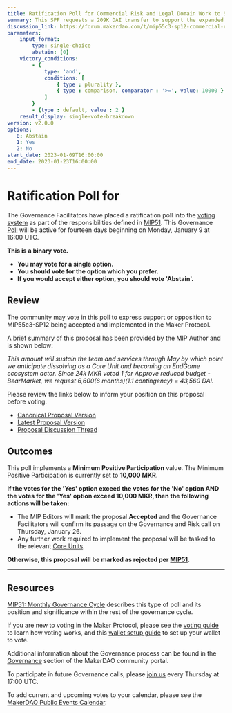 ```yaml
---
title: Ratification Poll for Commercial Risk and Legal Domain Work to Support SF-001 Expanded Mandate Related to RWAs (MIP55c3-SP12) - January 9, 2023
summary: This SPF requests a 209K DAI transfer to support the expanded SF-001 mandate regarding RWAs.
discussion_link: https://forum.makerdao.com/t/mip55c3-sp12-commercial-risk-and-legal-domain-work-to-support-sf-001-expanded-mandate-related-to-rwas/18943
parameters:
    input_format:
        type: single-choice
        abstain: [0]
    victory_conditions:
        - {
            type: 'and',
            conditions: [
                { type : plurality },
                { type : comparison, comparator : '>=', value: 10000 }
            ]
        }
        - {type : default, value : 2 }
    result_display: single-vote-breakdown
version: v2.0.0
options:
   0: Abstain
   1: Yes
   2: No
start_date: 2023-01-09T16:00:00
end_date: 2023-01-23T16:00:00
---
```

# Ratification Poll for

The Governance Facilitators have placed a ratification poll into the [voting system](https://vote.makerdao.com/polling) as part of the responsibilities defined in [MIP51](https://mips.makerdao.com/mips/details/MIP51). This Governance [Poll](https://community-development.makerdao.com/en/learn/governance/on-chain-gov) will be active for fourteen days beginning on Monday, January 9 at 16:00 UTC.

**This is a binary vote.**
- **You may vote for a single option.**
- **You should vote for the option which you prefer.**
- **If you would accept either option, you should vote 'Abstain'.**

## Review

The community may vote in this poll to express support or opposition to MIP55c3-SP12 being accepted and implemented in the Maker Protocol.

A brief summary of this proposal has been provided by the MIP Author and is shown below:

*This amount will sustain the team and services through May by which point we anticipate dissolving as a Core Unit and becoming an EndGame ecosystem actor. Since 24k MKR voted 1 for Approve reduced budget - BearMarket, we request 6,600(6 months)(1.1 contingency) = 43,560 DAI.*

Please review the links below to inform your position on this proposal before voting.
* [Canonical Proposal Version](https://github.com/makerdao/mips/blob/37404e44710af28d79628cec9c088bf79804ad63/MIP55/MIP55c3-Subproposals/MIP55c3-SP12.md)
* [Latest Proposal Version](https://mips.makerdao.com/mips/details/MIP55c3SP12)
* [Proposal Discussion Thread](https://forum.makerdao.com/t/mip55c3-sp12-commercial-risk-and-legal-domain-work-to-support-sf-001-expanded-mandate-related-to-rwas/18943)

## Outcomes

This poll implements a **Minimum Positive Participation** value. The Minimum Positive Participation is currently set to **10,000 MKR**.

**If the votes for the 'Yes' option exceed the votes for the 'No' option AND the votes for the 'Yes' option exceed 10,000 MKR, then the following actions will be taken:**
* The MIP Editors will mark the proposal **Accepted** and the Governance Facilitators will confirm its passage on the Governance and Risk call on Thursday, January 26.
* Any further work required to implement the proposal will be tasked to the relevant [Core Units](https://mips.makerdao.com/mips/details/MIP38#mip38c2-core-unit-state).

**Otherwise, this proposal will be marked as rejected per [MIP51](https://mips.makerdao.com/mips/details/MIP51#mip51c2-ratification-poll).**

---

## Resources

[MIP51: Monthly Governance Cycle](https://mips.makerdao.com/mips/details/MIP51) describes this type of poll and its position and significance within the rest of the governance cycle.

If you are new to voting in the Maker Protocol, please see the [voting guide](https://community-development.makerdao.com/en/learn/governance/how-voting-works/) to learn how voting works, and this [wallet setup guide](https://community-development.makerdao.com/en/learn/governance/voting-setup/) to set up your wallet to vote.

Additional information about the Governance process can be found in the [Governance](https://community-development.makerdao.com/en/learn/governance) section of the MakerDAO community portal.

To participate in future Governance calls, please [join us](https://github.com/makerdao/community/tree/master/governance/governance-and-risk-meetings) every Thursday at 17:00 UTC.

To add current and upcoming votes to your calendar, please see the [MakerDAO Public Events Calendar](https://calendar.google.com/calendar/embed?src=makerdao.com_3efhm2ghipksegl009ktniomdk%40group.calendar.google.com&ctz=UTC&mode=week&showCalendars=0&showPrint=0).
